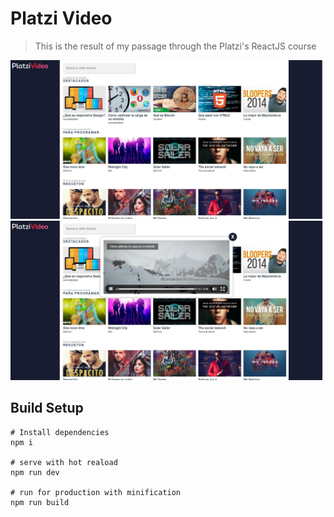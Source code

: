 # Platzi Video

> This is the result of my passage through the Platzi's ReactJS course

![img1](/images/img1.jpg)
![img2](/images/img2.jpg)

## Build Setup
```
# Install dependencies
npm i

# serve with hot reaload
npm run dev

# run for production with minification 
npm run build
```
